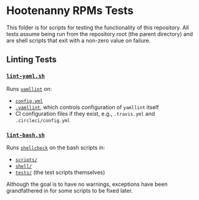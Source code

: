 # Hootenanny RPMs Tests

This folder is for scripts for testing the functionality of this repository.
All tests assume being run from the repository root (the parent directory)
and are shell scripts that exit with a non-zero value on failure.

## Linting Tests

### [`lint-yaml.sh`](./lint-yaml.sh)

Runs [`yamllint`](https://yamllint.readthedocs.io/en/stable/) on:

* [`config.yml`](../config.yml)
* [`.yamllint`](../.yamllint), which controls configuration of `yamllint` itself
* CI configuration files if they exist, e.g., `.travis.yml` and `.circleci/config.yml`

### [`lint-bash.sh`](./lint-bash.sh)

Runs [`shellcheck`](https://github.com/koalaman/shellcheck) on the bash scripts in:

* [`scripts/`](../scripts)
* [`shell/`](../shell)
* [`tests/`](./) (the test scripts themselves)

Although the goal is to have no warnings, exceptions have been grandfathered
in for some scripts to be fixed later.
